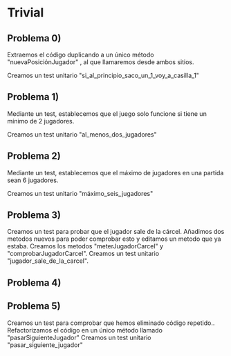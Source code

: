 # Trivial

## Problema 0)

Extraemos el código duplicando a un único método "nuevaPosiciónJugador" ,
al que llamaremos desde ambos sitios.

Creamos un test unitario "si_al_principio_saco_un_1_voy_a_casilla_1"

## Problema 1)

Mediante un test, establecemos que el juego solo funcione si tiene un mínimo de 2 jugadores. 

Creamos un test unitario "al_menos_dos_jugadores"

## Problema 2)

Mediante un test, establecemos que el máximo de jugadores en una partida sean 6 jugadores. 

Creamos un test unitario "máximo_seis_jugadores"

## Problema 3)

Creamos un test para probar que el jugador sale de la cárcel. Añadimos dos metodos nuevos para poder comprobar esto y editamos un metodo que ya estaba.
Creamos los metodos "meterJugadorCarcel" y "comprobarJugadorCarcel".
Creamos un test unitario "jugador_sale_de_la_carcel".

## Problema 4)


## Problema 5)

Creamos un test para comprobar que hemos eliminado código repetido.. 
Refactorizamos el código en un único método llamado "pasarSiguienteJugador"
Creamos un test unitario "pasar_siguiente_jugador"


